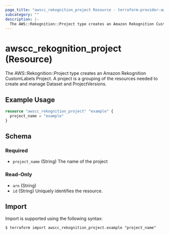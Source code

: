```yaml
---
page_title: "awscc_rekognition_project Resource - terraform-provider-awscc"
subcategory: ""
description: |-
  The AWS::Rekognition::Project type creates an Amazon Rekognition CustomLabels Project. A project is a grouping of the resources needed to create and manage Dataset and ProjectVersions.
---
```


# awscc_rekognition_project (Resource)

The AWS::Rekognition::Project type creates an Amazon Rekognition CustomLabels Project. A project is a grouping of the resources needed to create and manage Dataset and ProjectVersions.

## Example Usage

```terraform
resource "awscc_rekognition_project" "example" {
  project_name = "example"
}
```

<!-- schema generated by tfplugindocs -->
## Schema

### Required

- `project_name` (String) The name of the project

### Read-Only

- `arn` (String)
- `id` (String) Uniquely identifies the resource.

## Import

Import is supported using the following syntax:

```shell
$ terraform import awscc_rekognition_project.example "project_name"
```